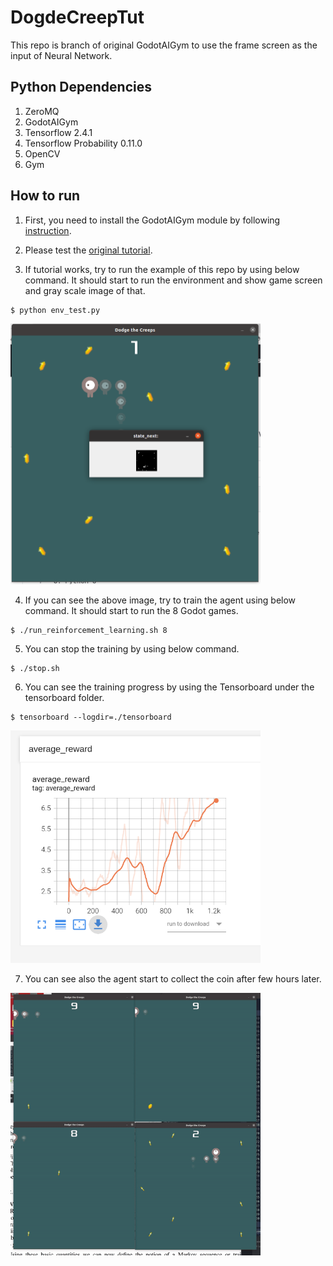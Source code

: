 # DogdeCreepTut
This repo is branch of original GodotAIGym to use the frame screen as the input of Neural Network.

## Python Dependencies
1. ZeroMQ
2. GodotAIGym
4. Tensorflow 2.4.1
5. Tensorflow Probability 0.11.0
6. OpenCV
7. Gym

## How to run
1. First, you need to install the GodotAIGym module by following [instruction](https://github.com/kimbring2/GodotAIGym).
2. Please test the [original tutorial](https://github.com/kimbring2/GodotAIGym/tree/master/Tutorials/InvPendulumTut).

3. If tutorial works, try to run the example of this repo by using below command. It should start to run the environment and show game screen and gray scale image of that. 
```
$ python env_test.py
```

<img src="images/image_1.png" width="400" title="env_test.py image">

4. If you can see the above image, try to train the agent using below command. It should start to run the 8 Godot games.
```
$ ./run_reinforcement_learning.sh 8
```

5. You can stop the training by using below command.
```
$ ./stop.sh
```

6. You can see the training progress by using the Tensorboard under the tensorboard folder.
```
$ tensorboard --logdir=./tensorboard
```

<img src="images/reward_graph.png" width="400" title="tensorboard reward graph">

7. You can see also the agent start to collect the coin after few hours later.
<img src="images/training_result.gif" width="400" title="training result">
